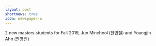 ```yaml
---
layout: post
shortnews: true
icon: newspaper-o
---
```


2 new masters students for Fall 2019, Jun Mincheol (전민철) and Youngjin Ahn (안영진)
